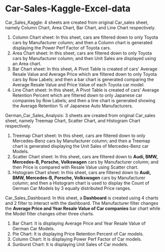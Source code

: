 # Car-Sales-Kaggle-Excel-data
Car_Sales_Kaggle: 4 sheets are created from original Car_sales sheet, namely Column Chart, Area Chart, Bar Chart, and Line Chart respectively.
1. Column Chart sheet: In this sheet, cars are filtered down to only Toyota cars by Manufacturer column; and then a Column chart is generated displaying the Power Perf Factor of Toyota cars.
2. Area Chart sheet: In this sheet, cars are filtered down to only Toyota cars by Manufacturer column; and then Unit Sales are displayed using an Area chart.
3. Bar Chart sheet: In this sheet, A Pivot Table is created of cars' Average Resale Value and Average Price which are filtered down to only Toyota cars by Row Labels; and then a bar chart is generated comparing the Average Resale Value and Price Value of each Toyota car model. 
4. Line Chart sheet: In this sheet, A Pivot Table is created of cars' Average Retention Percent which are filtered down to only Japanese car companies by Row Labels; and then a line chart is generated showing the Average Retention % of Japanese Auto Manufacturers. 
 

German_Car_Sales_Analysis: 3 sheets are created from original Car_sales sheet, namely Treemap Chart, Scatter Chart, and Histogram Chart respectively.
1. Treemap Chart sheet: In this sheet, cars are filtered down to only Mercedes-Benz cars by Manufacturer column; and then a Treemap chart is generated displaying the Unit Sales of Mercedes-Benz car Models.
2. Scatter Chart sheet: In this sheet, cars are filtered down to **Audi, BMW, Mercedes-B, Porsche, Volkswagen** cars by Manufacturer column; and then Price is compared with Resale Value using Scatter chart.
3. Histogram Chart sheet: In this sheet, cars are filtered down to **Audi, BMW, Mercedes-B, Porsche, Volkswagen** cars by Manufacturer column; and then a Histogram chart is used to display the Count of German Car Models by 3 equally distributed Price ranges.


Car_Sales_Dashboard: In this sheet, a **Dashboard** is created using 4 charts and 2 filter to interact with the dashboard. The Manufacturer filter changes the **Average Price and Year Resale Value of Car companies** bar chart while the Model filter changes other three charts.
1. Bar Chart: It is displaying Average Price and Year Resale Value of German Car Models.
2. Pie Chart: It is displaying Price Retention Percent of Car models.
3. Column Chart: It is displaying Power Perf Factor of Car models.
4. Sunburst Chart: It is displaying Unit Sales of Car models.
